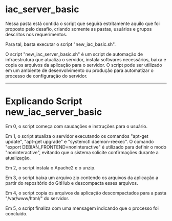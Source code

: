 # iac_server_basic

Nessa pasta está contida o script que seguirá estritamente aquilo que foi proposto pelo desafio, criando somente as pastas, usuários e grupos descritos nos requerimentos. 

Para tal, basta executar o script "new_iac_basic.sh".

O script "new_iac_server_basic.sh" é um script de automação de infraestrutura que atualiza o servidor, instala softwares necessários, baixa e copia os arquivos da aplicação para o servidor. O script pode ser utilizado em um ambiente de desenvolvimento ou produção para automatizar o processo de configuração do servidor.

------
# Explicando Script new_iac_server_basic

Em 0, o script começa com saudações e instruções para o usuário.

Em 1, o script atualiza o servidor executando os comandos "apt-get update", "apt-get upgrade" e "systemctl daemon-reexec". O comando "export DEBIAN_FRONTEND=noninteractive" é utilizado para definir o modo "noninteractive", evitando que o sistema solicite confirmações durante a atualização.

Em 2, o script instala o Apache2 e o unzip.

Em 3, o script baixa um arquivo zip contendo os arquivos da aplicação a partir do repositório do GitHub e descompacta esses arquivos.

Em 4, o script copia os arquivos da aplicação descompactados para a pasta "/var/www/html/" do servidor.

Em 5, o script finaliza com uma mensagem indicando que o processo foi concluído.
